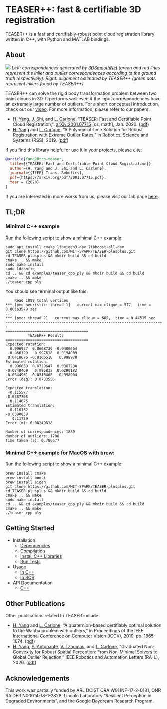 # TEASER++: fast & certifiable 3D registration 

TEASER++ is a fast and certifiably-robust point cloud registration library written in C++, with Python and MATLAB bindings.

## About
![](doc/banner.png)
*Left: correspondences generated by [3DSmoothNet](https://github.com/zgojcic/3DSmoothNet) (green and red lines represent the inlier and outlier correspondences according to the ground truth respectively). Right: alignment estimated by TEASER++ (green dots represent inliers found by TEASER++).*

TEASER++ can solve the rigid body transformation problem between two point clouds in 3D. It performs well even if the input correspondences have an extremely large number of outliers. For a short conceptual introduction, check out our [video](https://www.youtube.com/watch?v=xib1RSUoeeQ). For more information, please refer to our papers:
- [H. Yang](http://hankyang.mit.edu/), [J. Shi](http://jingnanshi.com/), and [L. Carlone](http://lucacarlone.mit.edu/), "TEASER: Fast and Certifiable Point Cloud Registration,". [arXiv:2001.07715](https://arxiv.org/abs/2001.07715) [cs, math], Jan. 2020. ([pdf](https://arxiv.org/pdf/2001.07715.pdf))
- [H. Yang](http://hankyang.mit.edu/) and [L. Carlone](http://lucacarlone.mit.edu/), “A Polynomial-time Solution for Robust Registration with Extreme Outlier Rates,” in Robotics: Science and Systems (RSS), 2019. ([pdf](https://arxiv.org/pdf/1903.08588.pdf))

If you find this library helpful or use it in your projects, please cite:
```bibtex
@article{Yang20tro-teaser,
  title={{TEASER: Fast and Certifiable Point Cloud Registration}},
  author={H. Yang and J. Shi and L. Carlone},
  journal={{IEEE} Trans. Robotics},
  pdf={https://arxiv.org/pdf/2001.07715.pdf},
  Year = {2020} 
}
```

If you are interested in more works from us, please visit our lab page [here](http://web.mit.edu/sparklab/).

## TL;DR
### Minimal C++ example
Run the following script to show a minimal C++ example:
```shell script
sudo apt install cmake libeigen3-dev libboost-all-dev
git clone https://github.com/MIT-SPARK/TEASER-plusplus.git
cd TEASER-plusplus && mkdir build && cd build
cmake .. && make
sudo make install
sudo ldconfig
cd .. && cd examples/teaser_cpp_ply && mkdir build && cd build
cmake .. && make
./teaser_cpp_ply
```
You should see terminal output like this:
```shell script
	Read 1889 total vertices 
*** [pmc heuristic: thread 1]   current max clique = 577,  time = 0.00163579 sec
...
*** [pmc: thread 2]   current max clique = 602,  time = 0.44515 sec
-----------------------------------------------------------------------
=====================================
          TEASER++ Results           
=====================================
Expected rotation: 
  0.996927  0.0668736 -0.0406664
 -0.066129   0.997618  0.0194009
 0.0418676 -0.0166518   0.998978
Estimated rotation: 
  0.996658  0.0729647  0.0367288
-0.0740469   0.996832  0.0290182
-0.0344951 -0.0316408   0.998904
Error (deg): 0.0783556

Expected translation: 
 -0.115577
-0.0387705
  0.114875
Estimated translation: 
 -0.116132
-0.0390858
   0.11729
Error (m): 0.00249818

Number of correspondences: 1889
Number of outliers: 1700
Time taken (s): 0.786677
```
### Minimal C++ example for MacOS with brew:
Run the following script to show a minimal C++ example:
```shell script
brew install cmake
brew install boost
brew install eigen
git clone https://github.com/MIT-SPARK/TEASER-plusplus.git
cd TEASER-plusplus && mkdir build && cd build
cmake .. && make
sudo make install
cd .. && cd examples/teaser_cpp_ply && mkdir build && cd build
cmake .. && make
./teaser_cpp_ply
```
## Getting Started
- Installation
  - [Dependencies](https://teaser.readthedocs.io/en/latest/installation.html#installing-dependencies)
  - [Compilation](https://teaser.readthedocs.io/en/latest/installation.html#compilation-and-installation)
  - [Install C++ Libraries](https://teaser.readthedocs.io/en/latest/installation.html#installing-c-libraries-and-headers)
  - [Run Tests](https://teaser.readthedocs.io/en/latest/installation.html#run-tests)
- Usage
  - [In C++](https://teaser.readthedocs.io/en/latest/quickstart.html#usage-in-c-projects)
  - [In ROS](https://teaser.readthedocs.io/en/latest/quickstart.html#usage-in-ros-projects)
- API Documentation
  - [C++](https://teaser.readthedocs.io/en/latest/api-cpp.html)

## Other Publications
Other publications related to TEASER include:
- [H. Yang](http://hankyang.mit.edu/) and [L. Carlone](http://lucacarlone.mit.edu/), “A quaternion-based certifiably optimal solution to the Wahba problem with outliers,” in Proceedings of the IEEE International Conference on Computer Vision (ICCV), 2019, pp. 1665–1674. ([pdf](https://arxiv.org/pdf/1905.12536.pdf))
- [H. Yang](http://hankyang.mit.edu/), [P. Antonante](http://www.mit.edu/~antonap/), [V. Tzoumas](https://vasileiostzoumas.com/), and [L. Carlone](http://lucacarlone.mit.edu/), “Graduated Non-Convexity for Robust Spatial Perception: From Non-Minimal Solvers to Global Outlier Rejection,” IEEE Robotics and Automation Letters (RA-L), 2020. ([pdf](https://arxiv.org/pdf/1909.08605))

## Acknowledgements
This work was partially funded by ARL DCIST CRA W911NF-17-2-0181, ONR RAIDER N00014-18-1-2828, Lincoln Laboratory “Resilient Perception in Degraded Environments”, and the Google Daydream Research Program.
